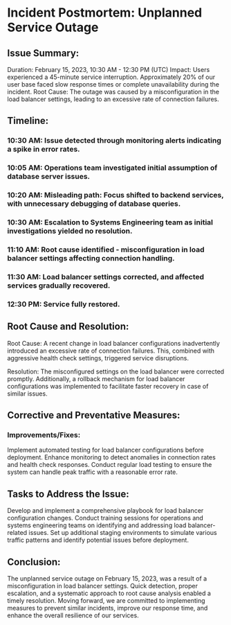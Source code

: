 # Incident Postmortem: Unplanned Service Outage

## Issue Summary:

Duration: February 15, 2023, 10:30 AM - 12:30 PM (UTC)
Impact: Users experienced a 45-minute service interruption. Approximately 20% of our user base faced slow response times or complete unavailability during the incident.
Root Cause: The outage was caused by a misconfiguration in the load balancer settings, leading to an excessive rate of connection failures.

## Timeline:

### 10:30 AM: Issue detected through monitoring alerts indicating a spike in error rates.
### 10:05 AM: Operations team investigated initial assumption of database server issues.
### 10:20 AM: Misleading path: Focus shifted to backend services, with unnecessary debugging of database queries.
### 10:30 AM: Escalation to Systems Engineering team as initial investigations yielded no resolution.
### 11:10 AM: Root cause identified - misconfiguration in load balancer settings affecting connection handling.
### 11:30 AM: Load balancer settings corrected, and affected services gradually recovered.
### 12:30 PM: Service fully restored.

## Root Cause and Resolution:

Root Cause: A recent change in load balancer configurations inadvertently introduced an excessive rate of connection failures. This, combined with aggressive health check settings, triggered service disruptions.

Resolution: The misconfigured settings on the load balancer were corrected promptly. Additionally, a rollback mechanism for load balancer configurations was implemented to facilitate faster recovery in case of similar issues.

## Corrective and Preventative Measures:

### Improvements/Fixes:

Implement automated testing for load balancer configurations before deployment.
Enhance monitoring to detect anomalies in connection rates and health check responses.
Conduct regular load testing to ensure the system can handle peak traffic with a reasonable error rate.

## Tasks to Address the Issue:

Develop and implement a comprehensive playbook for load balancer configuration changes.
Conduct training sessions for operations and systems engineering teams on identifying and addressing load balancer-related issues.
Set up additional staging environments to simulate various traffic patterns and identify potential issues before deployment.

## Conclusion:

The unplanned service outage on February 15, 2023, was a result of a misconfiguration in load balancer settings. Quick detection, proper escalation, and a systematic approach to root cause analysis enabled a timely resolution. Moving forward, we are committed to implementing measures to prevent similar incidents, improve our response time, and enhance the overall resilience of our services.
